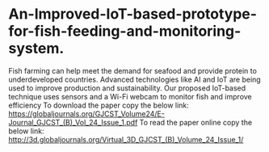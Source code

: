 # An-Improved-IoT-based-prototype-for-fish-feeding-and-monitoring-system.
Fish farming can help meet the demand for seafood and provide protein to underdeveloped countries. Advanced technologies like AI and IoT are being used to improve production and sustainability. Our proposed IoT-based technique uses sensors and a Wi-Fi webcam to monitor fish and improve efficiency
To download the paper copy the below link:
https://globaljournals.org/GJCST_Volume24/E-Journal_GJCST_(B)_Vol_24_Issue_1.pdf
To read the paper online copy the below link:
http://3d.globaljournals.org/Virtual_3D_GJCST_(B)_Volume_24_Issue_1/

